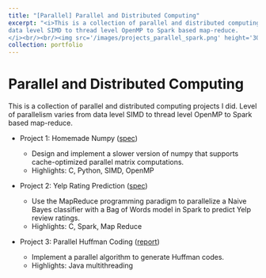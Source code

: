 ```yaml
---
title: "[Parallel] Parallel and Distributed Computing"
excerpt: "<i>This is a collection of parallel and distributed computing projects I did. Level of parallelism varies from
data level SIMD to thread level OpenMP to Spark based map-reduce.
</i><br/><br/><img src='/images/projects_parallel_spark.png' height='300' width='500'>"
collection: portfolio
---
```


Parallel and Distributed Computing
======

This is a collection of parallel and distributed computing projects I did. Level of parallelism varies from
data level SIMD to thread level OpenMP to Spark based map-reduce.

* Project 1: Homemade Numpy ([spec](https://ycruan.github.io/files/61c_project3_numc.htm))
  * Design and implement a slower version of numpy that supports cache-optimized parallel matrix computations.
  * Highlights: C, Python, SIMD, OpenMP

* Project 2: Yelp Rating Prediction ([spec](https://ycruan.github.io/files/61c_project4_yelp.htm))
  * Use the MapReduce programming paradigm to parallelize a Naive Bayes classifier with a Bag of Words model in Spark to predict Yelp review ratings.
  * Highlights: C, Spark, Map Reduce

* Project 3: Parallel Huffman Coding ([report](https://ycruan.github.io/files/15853_project_report.pdf))
  * Implement a parallel algorithm to generate Huffman codes.
  * Highlights: Java multithreading
